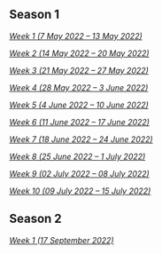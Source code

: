 ## Season 1

[*Week 1 (7 May 2022 – 13 May 2022)*](resources/1.md)

[*Week 2 (14 May 2022 – 20 May 2022)*](resources/2.md)

[*Week 3 (21 May 2022 – 27 May 2022)*](resources/3.md)

[*Week 4 (28 May 2022 – 3 June 2022)*](resources/4.md)

[*Week 5 (4 June 2022 – 10 June 2022)*](resources/5.md)

[*Week 6 (11 June 2022 – 17 June 2022)*](resources/6.md)

[*Week 7 (18 June 2022 – 24 June 2022)*](resources/7.md)

[*Week 8 (25 June 2022 – 1 July 2022)*](resources/8.md)

[*Week 9 (02 July 2022 – 08 July 2022)*](resources/9.md)

[*Week 10 (09 July 2022 – 15 July 2022)*](resources/10.md)

## Season 2

[*Week 1 (17 September 2022)*](resources/season-2/1.md)
<!--- 
[*Week 8 (25 June 2022 – 1 July 2022)*](resources/8.md)
-->

<!--- 
[*Week 8 (25 June 2022 – 1 July 2022)*](resources/8.md)
-->

<!--- 
[*Week 8 (25 June 2022 – 1 July 2022)*](resources/8.md)
-->

<!--- 
[*Week 8 (25 June 2022 – 1 July 2022)*](resources/8.md)
-->
